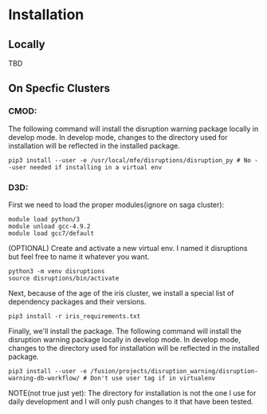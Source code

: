 # Installation  
## Locally 
TBD
## On Specfic Clusters
### CMOD:  
The following command will install the disruption warning package locally in develop mode. In develop mode, changes to the directory used for installation will be reflected in the installed package.   
```
pip3 install --user -e /usr/local/mfe/disruptions/disruption_py # No --user needed if installing in a virtual env
```
### D3D:
First we need to load the proper modules(ignore on saga cluster):
```
module load python/3
module unload gcc-4.9.2
module load gcc7/default
```
(OPTIONAL) Create and activate a new virtual env. I named it disruptions but feel free to name it whatever you want. 
```
python3 -m venv disruptions
source disruptions/bin/activate
```
Next, because of the age of the iris cluster, we install a special list of dependency packages and their versions.
```
pip3 install -r iris_requirements.txt
```
Finally, we'll install the package. The following command will install the disruption warning package locally in develop mode. In develop mode, changes to the directory used for installation will be reflected in the installed package.   
```
pip3 install --user -e /fusion/projects/disruption_warning/disruption-warning-db-workflow/ # Don't use user tag if in virtualenv
```

NOTE(not true just yet): The directory for installation is not the one I use for daily development and I will only push changes to it that have been tested. 